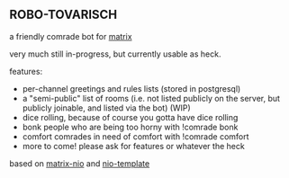 ## ROBO-TOVARISCH

a friendly comrade bot for [matrix](https://github.com/matrix-org)

very much still in-progress, but currently usable as heck. 

features:
* per-channel greetings and rules lists (stored in postgresql)
* a "semi-public" list of rooms (i.e. not listed publicly on the server, but publicly joinable, and listed via the bot) (WIP)
* dice rolling, because of course you gotta have dice rolling
* bonk people who are being too horny with !comrade bonk
* comfort comrades in need of comfort with !comrade comfort
* more to come! please ask for features or whatever the heck

based on [matrix-nio](https://github.com/poljar/matrix-nio/) and [nio-template](https://github.com/anoadragon453/nio-template)
